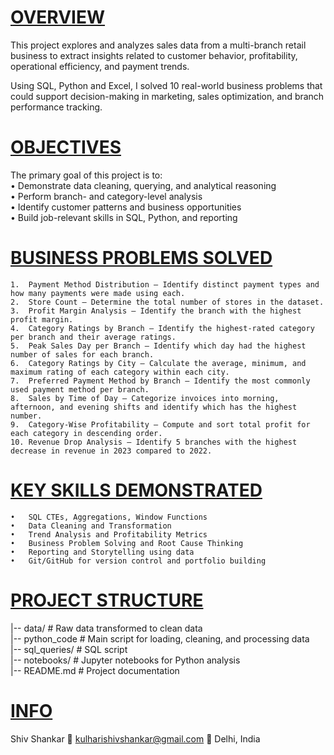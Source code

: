 # <ins> OVERVIEW </ins>

This project explores and analyzes sales data from a multi-branch retail business to extract insights related to customer behavior, profitability, operational efficiency, and payment trends.

Using SQL, Python and Excel, I solved 10 real-world business problems that could support decision-making in marketing, sales optimization, and branch performance tracking.

# <ins> OBJECTIVES </ins>

The primary goal of this project is to:  
	•	Demonstrate data cleaning, querying, and analytical reasoning  
	•	Perform branch- and category-level analysis  
	•	Identify customer patterns and business opportunities  
	•	Build job-relevant skills in SQL, Python, and reporting  

# <ins> BUSINESS PROBLEMS SOLVED </ins>

	1.	Payment Method Distribution – Identify distinct payment types and how many payments were made using each.
	2.	Store Count – Determine the total number of stores in the dataset.
	3.	Profit Margin Analysis – Identify the branch with the highest profit margin.
	4.	Category Ratings by Branch – Identify the highest-rated category per branch and their average ratings.
	5.	Peak Sales Day per Branch – Identify which day had the highest number of sales for each branch.
	6.	Category Ratings by City – Calculate the average, minimum, and maximum rating of each category within each city.
	7.	Preferred Payment Method by Branch – Identify the most commonly used payment method per branch.
	8.	Sales by Time of Day – Categorize invoices into morning, afternoon, and evening shifts and identify which has the highest number.
	9.	Category-Wise Profitability – Compute and sort total profit for each category in descending order.
	10.	Revenue Drop Analysis – Identify 5 branches with the highest decrease in revenue in 2023 compared to 2022.

# <ins> KEY SKILLS DEMONSTRATED </ins>

	•	SQL CTEs, Aggregations, Window Functions
	•	Data Cleaning and Transformation
	•	Trend Analysis and Profitability Metrics
	•	Business Problem Solving and Root Cause Thinking
	•	Reporting and Storytelling using data
	•	Git/GitHub for version control and portfolio building

# <ins> PROJECT STRUCTURE </ins>

|-- data/                     # Raw data transformed to clean data  
|-- python_code               # Main script for loading, cleaning, and processing data  
|-- sql_queries/              # SQL script  
|-- notebooks/                # Jupyter notebooks for Python analysis  
|-- README.md                 # Project documentation  

# <ins> INFO </ins>

Shiv Shankar
📧 kulharishivshankar@gmail.com
📍 Delhi, India
